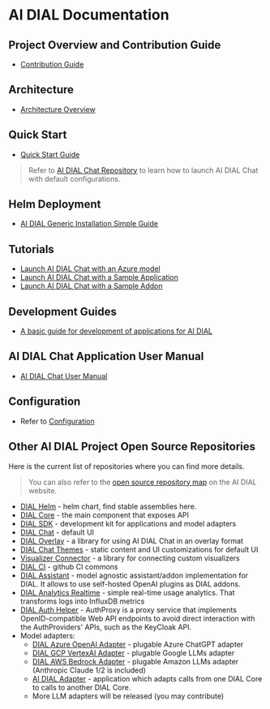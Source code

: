 # AI DIAL Documentation

## Project Overview and Contribution Guide

* [Contribution Guide](https://github.com/epam/ai-dial/blob/main/CONTRIBUTING.md)

## Architecture

* [Architecture Overview](./architecture.md)

## Quick Start

* [Quick Start Guide](./quick-start.md)

> Refer to [AI DIAL Chat Repository](https://github.com/epam/ai-dial-chat#overview) to learn how to launch AI DIAL Chat with default configurations.

## Helm Deployment

* [AI DIAL Generic Installation Simple Guide](https://github.com/epam/ai-dial-helm/tree/main/charts/dial/examples/generic/simple)

## Tutorials

* [Launch AI DIAL Chat with an Azure model](./tutorials/quick-start-model.md)
* [Launch AI DIAL Chat with a Sample Application](./tutorials/quick-start-with-application.md)
* [Launch AI DIAL Chat with a Sample Addon](./tutorials/quick-start-with-addon.md)

## Development Guides

* [A basic guide for development of applications for AI DIAL](./tutorials/quick-start-with-application.md)

## AI DIAL Chat Application User Manual

* [AI DIAL Chat User Manual](./user-guide.md)

## Configuration

* Refer to [Configuration](./Deployment/configuration.md)

## Other AI DIAL Project Open Source Repositories

Here is the current list of repositories where you can find more details.

> You can also refer to the [open source repository map](https://epam-rail.com/open-source) on the AI DIAL website.

- [DIAL Helm](https://github.com/epam/ai-dial-helm) - helm chart, find stable assemblies here.
- [DIAL Core](https://github.com/epam/ai-dial-core) - the main component that exposes API
- [DIAL SDK](https://github.com/epam/ai-dial-sdk) - development kit for applications and model adapters
- [DIAL Chat](https://github.com/epam/ai-dial-chat) - default UI
- [DIAL Overlay](https://github.com/epam/ai-dial-chat/blob/development/libs/overlay/README.md) - a library for using AI DIAL Chat in an overlay format
- [DIAL Chat Themes](https://github.com/epam/ai-dial-chat-themes) - static content and UI customizations for default UI
- [Visualizer Connector](https://github.com/epam/ai-dial-chat/blob/development/libs/chat-visualizer-connector/README.md) - a library for connecting custom visualizers
- [DIAL CI](https://github.com/epam/ai-dial-ci) - github CI commons
- [DIAL Assistant](https://github.com/epam/ai-dial-assistant) - model agnostic assistant/addon implementation for DIAL. It allows to use self-hosted OpenAI plugins as DIAL addons.
- [DIAL Analytics Realtime](https://github.com/epam/ai-dial-analytics-realtime) - simple real-time usage analytics. That transforms logs into InfluxDB metrics
- [DIAL Auth Helper](https://github.com/epam/ai-dial-auth-helper) - AuthProxy is a proxy service that implements OpenID-compatible Web API endpoints to avoid direct interaction with the AuthProviders' APIs, such as the KeyCloak API.
- Model adapters:
    - [DIAL Azure OpenAI Adapter](https://github.com/epam/ai-dial-adapter-openai) - plugable Azure ChatGPT adapter
    - [DIAL GCP VertexAI Adapter](https://github.com/epam/ai-dial-adapter-vertexai) - plugable Google LLMs adapter
    - [DIAL AWS Bedrock Adapter](https://github.com/epam/ai-dial-adapter-bedrock) - plugable Amazon LLMs adapter (Anthropic Claude 1/2 is included)
    - [AI DIAL Adapter](https://github.com/epam/ai-dial-adapter-dial) - application which adapts calls from one DIAL Core to calls to another DIAL Core.
    - More LLM adapters will be released (you may contribute)
